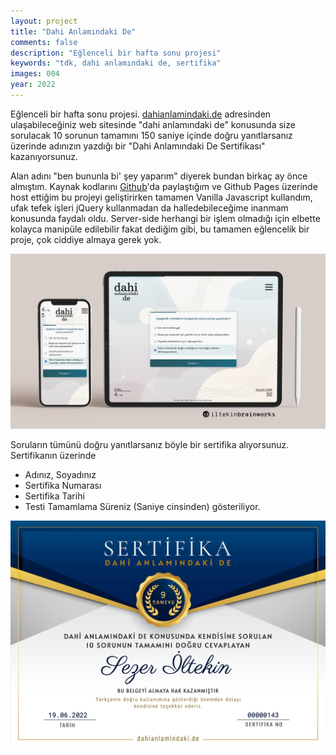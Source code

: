 ```yaml
---
layout: project
title: "Dahi Anlamındaki De"
comments: false
description: "Eğlenceli bir hafta sonu projesi"
keywords: "tdk, dahi anlamındaki de, sertifika"
images: 004
year: 2022
---
```


Eğlenceli bir hafta sonu projesi. [dahianlamindaki.de](https://dahianlamindaki.de) adresinden ulaşabileceğiniz web sitesinde "dahi anlamındaki de" konusunda size sorulacak 10 sorunun tamamını 150 saniye içinde doğru yanıtlarsanız üzerinde adınızın yazdığı bir "Dahi Anlamındaki De Sertifikası" kazanıyorsunuz. 

Alan adını "ben bununla bi' şey yaparım" diyerek bundan birkaç ay önce almıştım. Kaynak kodlarını [Github](https://github.com/iltekin/dahi-anlamindaki-de)'da paylaştığım ve Github Pages üzerinde host ettiğim bu projeyi geliştirirken tamamen Vanilla Javascript kullandım, ufak tefek işleri jQuery kullanmadan da halledebileceğime inanmam konusunda faydalı oldu. Server-side herhangi bir işlem olmadığı için elbette kolayca manipüle edilebilir fakat dediğim gibi, bu tamamen eğlencelik bir proje, çok ciddiye almaya gerek yok.


![001](/assets/images/projects/004/001.jpg)

Soruların tümünü doğru yanıtlarsanız böyle bir sertifika alıyorsunuz. Sertifikanın üzerinde
- Adınız, Soyadınız
- Sertifika Numarası
- Sertifika Tarihi
- Testi Tamamlama Süreniz (Saniye cinsinden) gösteriliyor.

![002](/assets/images/projects/004/002.jpg)